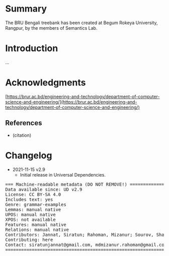 # Summary

The BRU Bengali treebank has been created at Begum Rokeya University, Rangpur, by the members of Semantics Lab.


# Introduction

...


# Acknowledgments

[https://brur.ac.bd/engineering-and-technology/department-of-computer-science-and-engineering/](https://brur.ac.bd/engineering-and-technology/department-of-computer-science-and-engineering/)

## References

* (citation)


# Changelog

* 2021-11-15 v2.9
  * Initial release in Universal Dependencies.


<pre>
=== Machine-readable metadata (DO NOT REMOVE!) ================================
Data available since: UD v2.9
License: CC BY-SA 4.0
Includes text: yes
Genre: grammar-examples
Lemmas: manual native
UPOS: manual native
XPOS: not available
Features: manual native
Relations: manual native
Contributors: Jannat, Siratun; Rahoman, Mizanur; Sourov, Shafi; Ferdaousi, Jannatul; Shahzadi, Syeda; Zeman, Daniel
Contributing: here
Contact: siratunjannat@gmail.com, mdmizanur.rahoman@gmail.com, sourov.cse.brur@gmail.com, tuly19114@gmail.com, shahzadi.cse.brur@gmail.com
===============================================================================
</pre>
